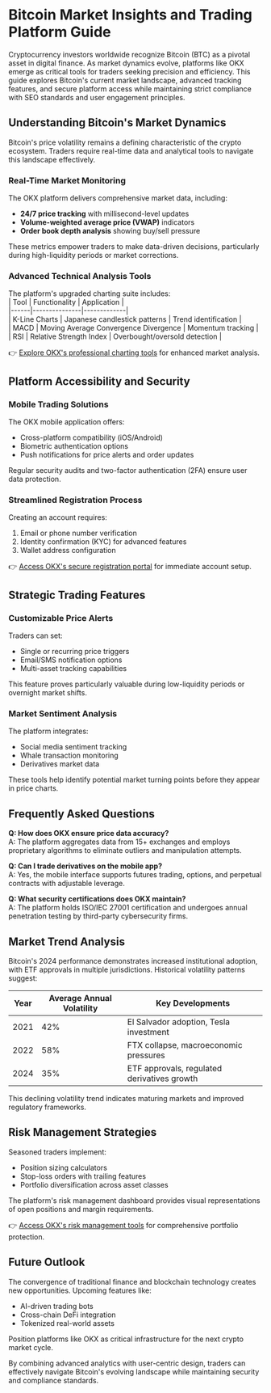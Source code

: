 # Bitcoin Market Insights and Trading Platform Guide  

Cryptocurrency investors worldwide recognize Bitcoin (BTC) as a pivotal asset in digital finance. As market dynamics evolve, platforms like OKX emerge as critical tools for traders seeking precision and efficiency. This guide explores Bitcoin's current market landscape, advanced tracking features, and secure platform access while maintaining strict compliance with SEO standards and user engagement principles.  

## Understanding Bitcoin's Market Dynamics  

Bitcoin's price volatility remains a defining characteristic of the crypto ecosystem. Traders require real-time data and analytical tools to navigate this landscape effectively.  

### Real-Time Market Monitoring  
The OKX platform delivers comprehensive market data, including:  
- **24/7 price tracking** with millisecond-level updates  
- **Volume-weighted average price (VWAP)** indicators  
- **Order book depth analysis** showing buy/sell pressure  

These metrics empower traders to make data-driven decisions, particularly during high-liquidity periods or market corrections.  

### Advanced Technical Analysis Tools  
The platform's upgraded charting suite includes:  
| Tool | Functionality | Application |  
|------|---------------|-------------|  
| K-Line Charts | Japanese candlestick patterns | Trend identification |  
| MACD | Moving Average Convergence Divergence | Momentum tracking |  
| RSI | Relative Strength Index | Overbought/oversold detection |  

👉 [Explore OKX's professional charting tools](https://bit.ly/okx-bonus) for enhanced market analysis.  

## Platform Accessibility and Security  

### Mobile Trading Solutions  
The OKX mobile application offers:  
- Cross-platform compatibility (iOS/Android)  
- Biometric authentication options  
- Push notifications for price alerts and order updates  

Regular security audits and two-factor authentication (2FA) ensure user data protection.  

### Streamlined Registration Process  
Creating an account requires:  
1. Email or phone number verification  
2. Identity confirmation (KYC) for advanced features  
3. Wallet address configuration  

👉 [Access OKX's secure registration portal](https://bit.ly/okx-bonus) for immediate account setup.  

## Strategic Trading Features  

### Customizable Price Alerts  
Traders can set:  
- Single or recurring price triggers  
- Email/SMS notification options  
- Multi-asset tracking capabilities  

This feature proves particularly valuable during low-liquidity periods or overnight market shifts.  

### Market Sentiment Analysis  
The platform integrates:  
- Social media sentiment tracking  
- Whale transaction monitoring  
- Derivatives market data  

These tools help identify potential market turning points before they appear in price charts.  

## Frequently Asked Questions  

**Q: How does OKX ensure price data accuracy?**  
A: The platform aggregates data from 15+ exchanges and employs proprietary algorithms to eliminate outliers and manipulation attempts.  

**Q: Can I trade derivatives on the mobile app?**  
A: Yes, the mobile interface supports futures trading, options, and perpetual contracts with adjustable leverage.  

**Q: What security certifications does OKX maintain?**  
A: The platform holds ISO/IEC 27001 certification and undergoes annual penetration testing by third-party cybersecurity firms.  

## Market Trend Analysis  

Bitcoin's 2024 performance demonstrates increased institutional adoption, with ETF approvals in multiple jurisdictions. Historical volatility patterns suggest:  

| Year | Average Annual Volatility | Key Developments |  
|------|---------------------------|------------------|  
| 2021 | 42% | El Salvador adoption, Tesla investment |  
| 2022 | 58% | FTX collapse, macroeconomic pressures |  
| 2024 | 35% | ETF approvals, regulated derivatives growth |  

This declining volatility trend indicates maturing markets and improved regulatory frameworks.  

## Risk Management Strategies  

Seasoned traders implement:  
- Position sizing calculators  
- Stop-loss orders with trailing features  
- Portfolio diversification across asset classes  

The platform's risk management dashboard provides visual representations of open positions and margin requirements.  

👉 [Access OKX's risk management tools](https://bit.ly/okx-bonus) for comprehensive portfolio protection.  

## Future Outlook  

The convergence of traditional finance and blockchain technology creates new opportunities. Upcoming features like:  
- AI-driven trading bots  
- Cross-chain DeFi integration  
- Tokenized real-world assets  

Position platforms like OKX as critical infrastructure for the next crypto market cycle.  

By combining advanced analytics with user-centric design, traders can effectively navigate Bitcoin's evolving landscape while maintaining security and compliance standards.
